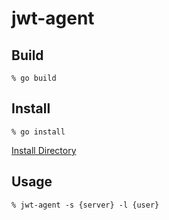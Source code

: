 # jwt-agent

## Build

    % go build

## Install

    % go install

[Install Directory](https://pkg.go.dev/cmd/go#hdr-Compile_and_install_packages_and_dependencies)
    
## Usage

    % jwt-agent -s {server} -l {user}
